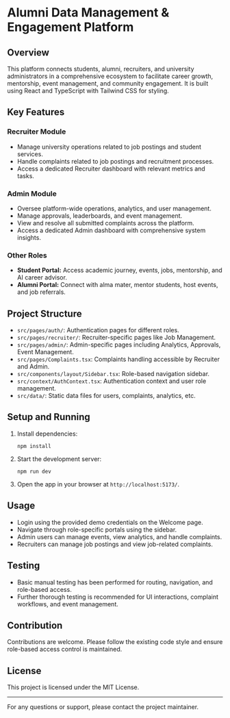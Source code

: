 # Alumni Data Management & Engagement Platform

## Overview
This platform connects students, alumni, recruiters, and university administrators in a comprehensive ecosystem to facilitate career growth, mentorship, event management, and community engagement. It is built using React and TypeScript with Tailwind CSS for styling.

## Key Features

### Recruiter Module
- Manage university operations related to job postings and student services.
- Handle complaints related to job postings and recruitment processes.
- Access a dedicated Recruiter dashboard with relevant metrics and tasks.

### Admin Module
- Oversee platform-wide operations, analytics, and user management.
- Manage approvals, leaderboards, and event management.
- View and resolve all submitted complaints across the platform.
- Access a dedicated Admin dashboard with comprehensive system insights.

### Other Roles
- **Student Portal:** Access academic journey, events, jobs, mentorship, and AI career advisor.
- **Alumni Portal:** Connect with alma mater, mentor students, host events, and job referrals.

## Project Structure
- `src/pages/auth/`: Authentication pages for different roles.
- `src/pages/recruiter/`: Recruiter-specific pages like Job Management.
- `src/pages/admin/`: Admin-specific pages including Analytics, Approvals, Event Management.
- `src/pages/Complaints.tsx`: Complaints handling accessible by Recruiter and Admin.
- `src/components/layout/Sidebar.tsx`: Role-based navigation sidebar.
- `src/context/AuthContext.tsx`: Authentication context and user role management.
- `src/data/`: Static data files for users, complaints, analytics, etc.

## Setup and Running
1. Install dependencies:
   ```
   npm install
   ```
2. Start the development server:
   ```
   npm run dev
   ```
3. Open the app in your browser at `http://localhost:5173/`.

## Usage
- Login using the provided demo credentials on the Welcome page.
- Navigate through role-specific portals using the sidebar.
- Admin users can manage events, view analytics, and handle complaints.
- Recruiters can manage job postings and view job-related complaints.

## Testing
- Basic manual testing has been performed for routing, navigation, and role-based access.
- Further thorough testing is recommended for UI interactions, complaint workflows, and event management.

## Contribution
Contributions are welcome. Please follow the existing code style and ensure role-based access control is maintained.

## License
This project is licensed under the MIT License.

---

For any questions or support, please contact the project maintainer.

